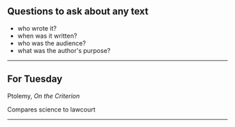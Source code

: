 ## Questions to ask about any text

- who wrote it?
- when was it written?
- who was the audience?
- what was the author's purpose?

---


## For Tuesday

Ptolemy, *On the Criterion*

Compares science to lawcourt

---
